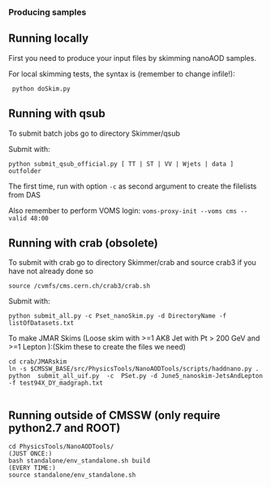 
### Producing samples

## Running locally
First you need to produce your input files by skimming nanoAOD samples.

For local skimming tests, the syntax is (remember to change infile!):
```
 python doSkim.py
```

## Running with qsub
To submit batch jobs go to directory Skimmer/qsub

Submit with:
```
python submit_qsub_official.py [ TT | ST | VV | Wjets | data ] outfolder
```  

The first time, run with option ```-c``` as second argument to create the filelists from DAS

Also remember to perform VOMS login: ```voms-proxy-init --voms cms --valid 48:00```

## Running with crab (obsolete)
To submit with crab go to directory Skimmer/crab and source crab3 if you have not already done so
```
source /cvmfs/cms.cern.ch/crab3/crab.sh
```
Submit with:
```
python submit_all.py -c Pset_nanoSkim.py -d DirectoryName -f listOfDatasets.txt
```  

To make JMAR Skims (Loose skim with >=1 AK8 Jet with Pt > 200 GeV and >=1 Lepton ):(Skim these to create the files we need)
```
cd crab/JMARskim
ln -s $CMSSW_BASE/src/PhysicsTools/NanoAODTools/scripts/haddnano.py .
python  submit_all_uif.py  -c  PSet.py -d June5_nanoskim-JetsAndLepton  -f test94X_DY_madgraph.txt
 
```


## Running outside of CMSSW (only require python2.7 and ROOT)
```
cd PhysicsTools/NanoAODTools/
(JUST ONCE:)
bash standalone/env_standalone.sh build
(EVERY TIME:)
source standalone/env_standalone.sh
```
